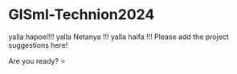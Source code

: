 # GISml-Technion2024

yalla hapoel!!!
yalla Netanya !!!
yalla haifa !!!
Please add the project suggestions here!

Are you ready? ⭐️

